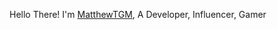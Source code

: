 Hello There! I'm [MatthewTGM][Website], A Developer, Influencer, Gamer


[Website]: https://matthewtgm.ga/
